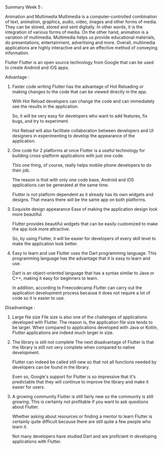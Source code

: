 Summary Week 5 :

Animation and Multimedia
Multimedia is a computer-controlled combination of text, animation, graphics, audio, video, images and other forms of media. They can be stored, stored and sent digitally. In other words, it is the integration of various forms of media. On the other hand, animation is a variation of multimedia. Multimedia helps us provide educational materials, do presentations, entertainment, advertising and more. Overall, multimedia applications are highly interactive and are an effective method of conveying information.

Flutter
Flutter is an open source technology from Google that can be used to create Android and iOS apps.

Advantage :
1. Faster code writing
   Flutter has the advantage of Hot Reloading or making changes to the code that can be viewed directly in the app.

    With Hot Reload developers can change the code and can immediately see the results in the application.

    So, it will be very easy for developers who want to add features, fix bugs, and try to experiment.

    Hot Reload will also facilitate collaboration between developers and UI designers in experimenting to develop the appearance of the application.
   
2. One code for 2 platforms at once
   Flutter is a useful technology for building cross-platform applications with just one code.

    This one thing, of course, really helps mobile phone developers to do their job.

    The reason is that with only one code base, Android and iOS applications can be generated at the same time.

    Flutter is not platform dependent as it already has its own widgets and designs. That means there will be the same app on both platforms.
   
3. Exquisite design appearance
    Ease of making the application design look more beautiful.

    Flutter provides beautiful widgets that can be easily customized to make the app look more attractive.

    So, by using Flutter, it will be easier for developers of every skill level to make the application look better.
   
4. Easy to learn and use
    Flutter uses the Dart programming language. This programming language has the advantage that it is easy to learn and use.

    Dart is an object-oriented language that has a syntax similar to Java or C++, making it easy for beginners to learn.

    In addition, according to Freecodecamp Flutter can carry out the application development process because it does not require a lot of code so it is easier to use.

Disadvantage  :
1. Large file size
   File size is also one of the challenges of applications developed with Flutter. The reason is, the application file size tends to be larger. When compared to applications developed with Java or Kotlin, Flutter applications are indeed much larger in size.

2. The library is still not complete
   The next disadvantage of Flutter is that the library is still not very complete when compared to native development.
   
   Flutter can indeed be called still new so that not all functions needed by developers can be found in the library.
   
   Even so, Google's support for Flutter is so impressive that it's predictable that they will continue to improve the library and make it easier for users.

3. A growing community
   Flutter is still fairly new so the community is still growing. This is certainly not profitable if you want to ask questions about Flutter.
   
   Whether asking about resources or finding a mentor to learn Flutter is certainly quite difficult because there are still quite a few people who learn it.
   
   Not many developers have studied Dart and are proficient in developing applications with Flutter.